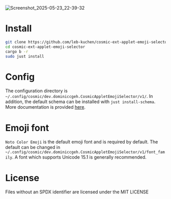 ![Screenshot_2025-05-23_22-39-32](https://github.com/user-attachments/assets/dbc9f0fe-f99b-4eb0-bfcc-c869207033e0)

# Install 
```sh
git clone https://github.com/leb-kuchen/cosmic-ext-applet-emoji-selector 
cd cosmic-ext-applet-emoji-selector 
cargo b -r
sudo just install
```

# Config
The configuration directory is `~/.config/cosmic/dev.dominiccgeh.CosmicAppletEmojiSelector/v1/`.
In addition, the default schema can be installed with `just install-schema`. 
More documentation is provided [here](CONFIG.md).

# Emoji font
`Noto Color Emoji` is the default emoji font and is required by default. 
The default can be changed in `~/.config/cosmic/dev.dominiccgeh.CosmicAppletEmojiSelector/v1/font_family`.
A font which supports Unicode 15.1 is generally recommended.

# License
Files without an SPDX identifier are licensed under the MIT LICENSE
